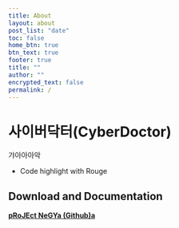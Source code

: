 ```yaml
---
title: About
layout: about
post_list: "date"
toc: false
home_btn: true
btn_text: true
footer: true
title: ""
author: ""
encrypted_text: false
permalink: /
---
```


# 사이버닥터(CyberDoctor)
갸아아아악


* Code highlight with Rouge


## Download and Documentation

[**pRoJEct NeGYa (Github)a**](https://github.com/akiritsu/pRoJEct-NeGYa)


